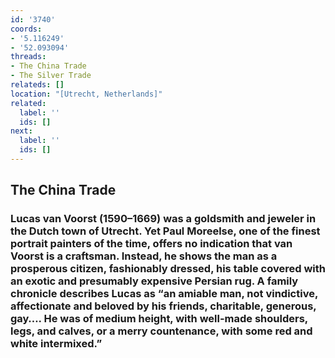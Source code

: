 ```yaml
---
id: '3740'
coords:
- '5.116249'
- '52.093094'
threads:
- The China Trade
- The Silver Trade
relateds: []
location: "[Utrecht, Netherlands]"
related:
  label: ''
  ids: []
next:
  label: ''
  ids: []
---
```


## The China Trade

### Lucas van Voorst (1590–1669) was a goldsmith and jeweler in the Dutch town of Utrecht. Yet Paul Moreelse, one of the finest portrait painters of the time, offers no indication that van Voorst is a craftsman. Instead, he shows the man as a prosperous citizen, fashionably dressed, his table covered with an exotic and presumably expensive Persian rug. A family chronicle describes Lucas as “an amiable man, not vindictive, affectionate and beloved by his friends, charitable, generous, gay…. He was of medium height, with well-made shoulders, legs, and calves, or a merry countenance, with some red and white intermixed.”
